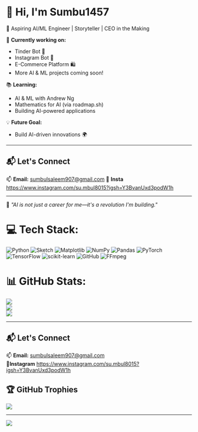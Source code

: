 # 👋 Hi, I'm Sumbu1457  
🚀 Aspiring AI/ML Engineer | Storyteller | CEO in the Making  

🔭 **Currently working on:**  
- Tinder Bot 🤖  
- Instagram Bot 📸  
- E-Commerce Platform 🛍️  
- More AI & ML projects coming soon!  

📚 **Learning:**  
- AI & ML with Andrew Ng  
- Mathematics for AI (via roadmap.sh)  
- Building AI-powered applications  

💡 **Future Goal:**  
- Build AI-driven innovations 🌍  

---

## 📬 Let's Connect  
📫 **Email:** sumbulsaleem907@gmail.com 
🙌 **Insta** https://www.instagram.com/su.mbul8015?igsh=Y3BvanUxd3podW1h

---

🚀 _"AI is not just a career for me—it's a revolution I'm building."_ 


# 💻 Tech Stack:
![Python](https://img.shields.io/badge/python-3670A0?style=for-the-badge&logo=python&logoColor=ffdd54) ![Sketch](https://img.shields.io/badge/Sketch-FFB387?style=for-the-badge&logo=sketch&logoColor=black) ![Matplotlib](https://img.shields.io/badge/Matplotlib-%23ffffff.svg?style=for-the-badge&logo=Matplotlib&logoColor=black) ![NumPy](https://img.shields.io/badge/numpy-%23013243.svg?style=for-the-badge&logo=numpy&logoColor=white) ![Pandas](https://img.shields.io/badge/pandas-%23150458.svg?style=for-the-badge&logo=pandas&logoColor=white) ![PyTorch](https://img.shields.io/badge/PyTorch-%23EE4C2C.svg?style=for-the-badge&logo=PyTorch&logoColor=white) ![TensorFlow](https://img.shields.io/badge/TensorFlow-%23FF6F00.svg?style=for-the-badge&logo=TensorFlow&logoColor=white) ![scikit-learn](https://img.shields.io/badge/scikit--learn-%23F7931E.svg?style=for-the-badge&logo=scikit-learn&logoColor=white) ![GitHub](https://img.shields.io/badge/github-%23121011.svg?style=for-the-badge&logo=github&logoColor=white) ![FFmpeg](https://shields.io/badge/FFmpeg-%23171717.svg?logo=ffmpeg&style=for-the-badge&labelColor=171717&logoColor=5cb85c)
# 📊 GitHub Stats:
![](https://github-readme-stats.vercel.app/api?username=Sumbul&theme=transparent&hide_border=false&include_all_commits=false&count_private=false)<br/>
![](https://nirzak-streak-stats.vercel.app/?user=Sumbul&theme=transparent&hide_border=false)<br/>
![](https://github-readme-stats.vercel.app/api/top-langs/?username=Sumbul&theme=transparent&hide_border=false&include_all_commits=false&count_private=false&layout=compact)

---

## 📬 Let's Connect  
📫 **Email:** sumbulsaleem907@gmail.com  
🎺**Instagram** https://www.instagram.com/su.mbul8015?igsh=Y3BvanUxd3podW1h
## 🏆 GitHub Trophies
![](https://github-profile-trophy.vercel.app/?username=Sumbul&theme=radical&no-frame=true&no-bg=true&margin-w=4)

---
[![](https://visitcount.itsvg.in/api?id=Sumbul&icon=2&color=0)](https://visitcount.itsvg.in)

<!-- Proudly created with GPRM ( https://gprm.itsvg.in ) -->
